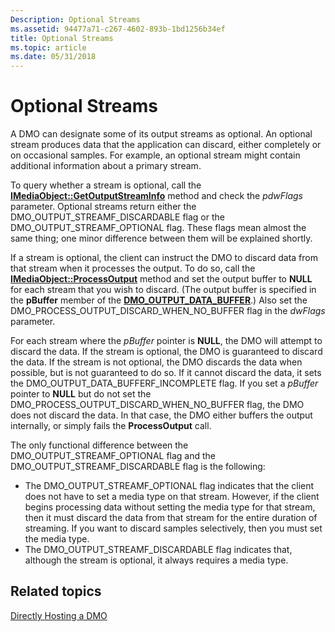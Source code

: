 ```yaml
---
Description: Optional Streams
ms.assetid: 94477a71-c267-4602-893b-1bd1256b34ef
title: Optional Streams
ms.topic: article
ms.date: 05/31/2018
---
```


# Optional Streams

A DMO can designate some of its output streams as optional. An optional stream produces data that the application can discard, either completely or on occasional samples. For example, an optional stream might contain additional information about a primary stream.

To query whether a stream is optional, call the [**IMediaObject::GetOutputStreamInfo**](/windows/desktop/api/Mediaobj/nf-mediaobj-imediaobject-getoutputstreaminfo) method and check the *pdwFlags* parameter. Optional streams return either the DMO\_OUTPUT\_STREAMF\_DISCARDABLE flag or the DMO\_OUTPUT\_STREAMF\_OPTIONAL flag. These flags mean almost the same thing; one minor difference between them will be explained shortly.

If a stream is optional, the client can instruct the DMO to discard data from that stream when it processes the output. To do so, call the [**IMediaObject::ProcessOutput**](/windows/desktop/api/Mediaobj/nf-mediaobj-imediaobject-processoutput) method and set the output buffer to **NULL** for each stream that you wish to discard. (The output buffer is specified in the **pBuffer** member of the [**DMO\_OUTPUT\_DATA\_BUFFER**](/windows/desktop/api/Mediaobj/ns-mediaobj-_dmo_output_data_buffer).) Also set the DMO\_PROCESS\_OUTPUT\_DISCARD\_WHEN\_NO\_BUFFER flag in the *dwFlags* parameter.

For each stream where the *pBuffer* pointer is **NULL**, the DMO will attempt to discard the data. If the stream is optional, the DMO is guaranteed to discard the data. If the stream is not optional, the DMO discards the data when possible, but is not guaranteed to do so. If it cannot discard the data, it sets the DMO\_OUTPUT\_DATA\_BUFFERF\_INCOMPLETE flag. If you set a *pBuffer* pointer to **NULL** but do not set the DMO\_PROCESS\_OUTPUT\_DISCARD\_WHEN\_NO\_BUFFER flag, the DMO does not discard the data. In that case, the DMO either buffers the output internally, or simply fails the **ProcessOutput** call.

The only functional difference between the DMO\_OUTPUT\_STREAMF\_OPTIONAL flag and the DMO\_OUTPUT\_STREAMF\_DISCARDABLE flag is the following:

-   The DMO\_OUTPUT\_STREAMF\_OPTIONAL flag indicates that the client does not have to set a media type on that stream. However, if the client begins processing data without setting the media type for that stream, then it must discard the data from that stream for the entire duration of streaming. If you want to discard samples selectively, then you must set the media type.
-   The DMO\_OUTPUT\_STREAMF\_DISCARDABLE flag indicates that, although the stream is optional, it always requires a media type.

## Related topics

<dl> <dt>

[Directly Hosting a DMO](directly-hosting-a-dmo.md)
</dt> </dl>

 

 



